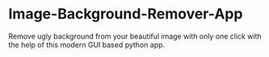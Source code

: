 # Image-Background-Remover-App
Remove ugly background from your beautiful image with only one click with the help of this modern GUI based python app.
